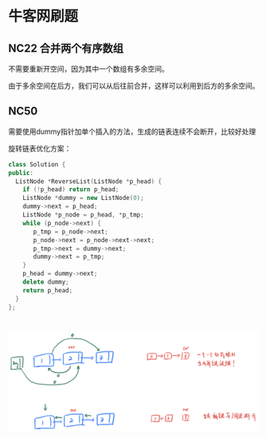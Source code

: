 # 牛客网刷题

## NC22 合并两个有序数组

不需要重新开空间，因为其中一个数组有多余空间。

由于多余空间在后方，我们可以从后往前合并，这样可以利用到后方的多余空间。



## NC50

需要使用dummy指针加单个插入的方法，生成的链表连续不会断开，比较好处理

旋转链表优化方案：

```c++
class Solution {
public:
  ListNode *ReverseList(ListNode *p_head) {
    if (!p_head) return p_head;
    ListNode *dummy = new ListNode(0);
    dummy->next = p_head;
    ListNode *p_node = p_head, *p_tmp;
    while (p_node->next) {
       p_tmp = p_node->next;
       p_node->next = p_node->next->next;
       p_tmp->next = dummy->next;
       dummy->next = p_tmp;
    }
    p_head = dummy->next;
    delete dummy;
    return p_head;
  }
};
```

# ![nc50](../img/nc50.jpeg)

